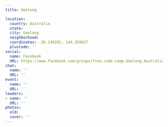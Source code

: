 ```yaml
---
title: Geelong

location:
  country: Australia
  state: 
  city: Geelong
  neighborhood: 
  coordinates: -38.149281, 144.359827
  plusCode: ''
social:
  name: Facebook
  URL: https://www.facebook.com/groups/free.code.camp.Geelong.Australia
chat:
  name: ''
  URL: ''
event:
  name: ''
  URL: ''
leaders:
- name: ''
  URL: ''
photos:
  old: 
  cover: ''
---
```

